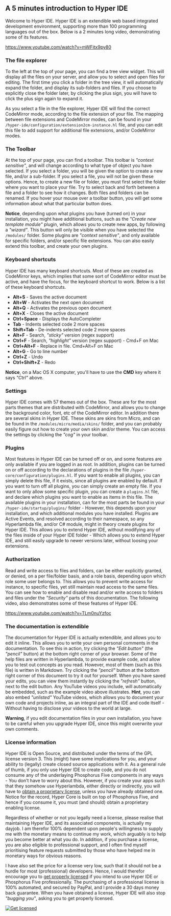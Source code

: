 ## A 5 minutes introduction to Hyper IDE

Welcome to Hyper IDE. Hyper IDE is an extendible web based integrated development environment, supporting more than
100 programming languages out of the box. Below is a 2 minutes long video, demonstrating some of its features.

https://www.youtube.com/watch?v=mWFitx9py80

### The file explorer

To the left at the top of your page, you can find a tree view widget. This will display all the files on your server, 
and allow you to select and open files for editing. The first time you click a folder in the tree view, it will 
automatically expand the folder, and display its sub-folders and files. If you choose to explicitly close
the folder later, by clicking the plus sign, you will have to click the plus sign again to expand it.

As you select a file in the file explorer, Hyper IDE will find the correct CodeMirror mode, according to the file 
extension of your file. The mapping between file extensions and CodeMirror modes, can be found 
in your `/hyper-ide/configuration/extension2cm-instance.hl` file, and you can edit this file to add support for
additional file extensions, and/or CodeMirror modes.

### The Toolbar

At the top of your page, you can find a toolbar. This toolbar is _"context sensitive"_, and will change
according to what type of object you have selected. If you select a folder, you will be given the option to
create a new file, and/or a sub-folder. If you select a file, you will not be given these options. Hence,
to create a new file or folder, you must first select the folder where you want to place your file.
Try to select back and forth between a file and a folder to see how it changes. Both files and folders
can be renamed. If you hover your mouse over a toolbar button, you will get some information about what 
that particular button does.

**Notice**, depending upon what plugins you have (turned on) in your installation, you might
have additional buttons, such as the _"Create new template module"_ plugin, which allows you to create
new apps, by following a _"wizard"_. This button will only be visible when you have selected the `/modules/` 
folder. Some plugins are _"context sensitive"_, and only available for
specific folders, and/or specific file extensions. You can also easily extend this toolbar, and create
your own plugins.

### Keyboard shortcuts

Hyper IDE has many keyboard shortcuts. Most of these are created as CodeMirror keys, which implies that
some sort of CodeMirror editor must be active, and have the focus, for the keyboard shortcut to work.
Below is a list of these keyboard shortcuts.

* __Alt+S__ - Saves the active document
* __Alt+W__ - Activates the next open document
* __Alt+Q__ - Activates the previous open document
* __Alt+X__ - Closes the active document
* __Ctrl+Space__ - Displays the AutoCompleter
* __Tab__ - Indents selected code 2 more spaces
* __Shift+Tab__ - De-indents selected code 2 more spaces
* __Alt+F__ - Search, _"sticky"_ version (regex support)
* __Ctrl+F__ - Search, _"highlight"_ version (regex support) - Cmd+F on Mac
* __Ctrl+Alt+F__ - Replace in file. Cmd+Alt+F on Mac
* __Alt+G__ - Go to line number
* __Ctrl+Z__ - Undo
* __Ctrl+Shift+Z__ - Redo

**Notice**, on a Mac OS X computer, you'll have to use the **CMD** key where it says _"Ctrl"_ above.

### Settings

Hyper IDE comes with 57 themes out of the box. These are for the most parts themes that are distributed with
CodeMirror, and allows you to change the background color, font, etc of the CodeMirror editor. In addition there
are several skins in Hyper IDE. These skins are skins from Micro, and can be found in the `/modules/micro/media/skins/`
folder, and you can probably easily figure out how to create your own skin and/or theme. You can access the settings by
clicking the _"cog"_ in your toolbar.

### Plugins

Most features in Hyper IDE can be turned off or on, and some features are only available if you are logged in
as root. In addition, plugins can be turned on or off according to the declarations of plugins in the 
file `/hyper-core/configuration/plugins.hl`. If you want to enable all plugins, you can simply delete this file,
if it exists, since all plugins are enabled by default. If you want to turn off all plugins, you can simply
create an empty file. If you want to only allow some specific plugin, you can create a `plugins.hl` file,
and declare which plugins you want to enable as items in this file. The available plugins in your installation,
can for the most parts be found in your `/hyper-ide/startup/plugins/` folder - However, this depends upon your
installation, and which additional modules you have installed. Plugins are Active Events, and resolved according
to their namespace, so any Hyperlambda file, and/or C# module, might in theory create plugins for Hyper IDE.
This allows you to extend Hyper IDE, without modifying any of the files inside of your Hyper IDE folder - Which
allows you to extend Hyper IDE, and still easily upgrade to newer versions later, without loosing your extensions.

### Authorization

Read and write access to files and folders, can be either explicitly granted, or denied, on a per file/folder basis,
and a role basis, depending upon which role some user belongs to. This allows you to prevent write access for 
instance, to specific files, yet still maintain read access to the same files. You can see how to enable
and disable read and/or write access to folders and files under the _"Security"_ parts of this documentation.
The following video, also demonstrates some of these features of Hyper IDE.

https://www.youtube.com/watch?v=TLm0nuYzfoc

### The documentation is extendible

The documentation for Hyper IDE is actually extendible, and allows you to edit it inline.
This allows you to write your own personal comments in the documentation. To see this in
action, try clicking the _"Edit button"_ (the _"pencil"_ button) at the bottom right corner of your browser.
Some of the help files are written in Hyperlambda, to provide example code, and allow you to test out concepts
as you read. However, most of them (such as this file) is written in Markdown. Try clicking the _"pencil"_ button
at the bottom right corner of this document to try it out for yourself. When you have saved your edits, you
can view them instantly by clicking the _"refresh"_ button, next to the edit button. Any YouTube videos you include,
will automatically be embedded, such as the example video above illustrates. **Hint**, you can also embed _"unlisted"_
YouTube videos, which allows you to document your own code and projects inline, as an integral part of the IDE 
and code itself - Without having to disclose your videos to the world at large.

**Warning**, if you edit documentation files in your own installation, you have to be careful when you upgrade Hyper IDE,
since this might overwrite your own comments.

### License information

Hyper IDE is Open Source, and distributed under the terms of the GPL license version 3. This (might) have some
implications for you, and your ability to (legally) create closed source applications with it. As a general rule
of thumb, if you only use Hyper IDE to create code, and you do not consume any of the underlaying Phosphorus Five
components in any ways - You don't have to worry about this. However, if you create your apps such that they somehow
use Hyperlambda, either directly or indirectly, you will have to [obtain a proprietary license](/bazar?app=license),
unless you have already obtained one. Notice for the record, Hyper Core is built on top of Phosphorus Five,
and hence if you consume it, you must (and should) obtain a proprietary enabling license.

Regardless of whether or not you legally need a license, please realise that maintaining Hyper IDE, and its
associated components, is actually my dayjob. I am therefor 100% dependent upon people's willingness
to supply me with the monetary means to continue my work, which arguably is to help you become better at what you do.
In addition, if you purchase a license, you are also eligible to professional support, and I often find 
myself prioritising feature requests submitted by those who have helped me in monetary ways for obvious reasons.

I have also set the price for a license very low, such that it should not be a hurdle 
for most (professional) developers. Hence, I would therefor encourage you
to [get properly licensed](/bazar?app=license) if you intend to use Hyper IDE or Phosphorus Five
professionally. The purchasing of a professional license is 100% automated, and secured by PayPal, and I provide
a 30 days money back guarantee. When you have obtained a license, Hyper IDE will also stop _"bugging you"_, asking
you to get properly licensed.

<a href="/bazar?app=license">
  <img style="display:block;margin-left:auto;margin-right:auto;" class="shaded rounded" src="https://phosphorusfive.files.wordpress.com/2017/09/license.jpg" alt="Get licensed" />
</a>
